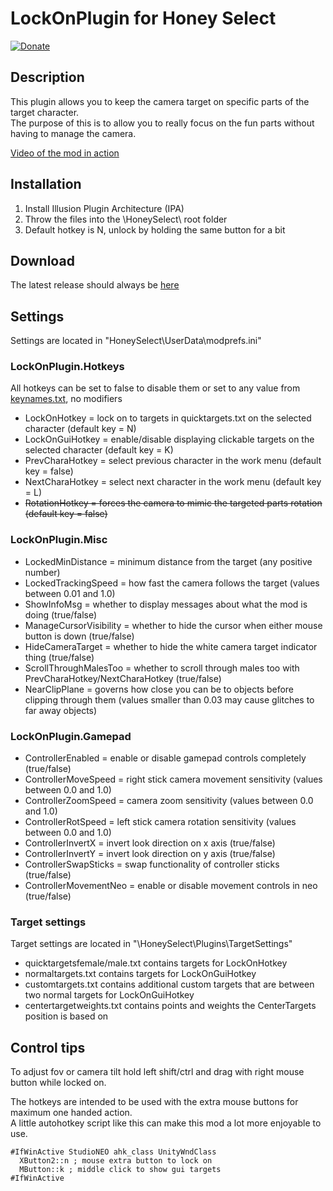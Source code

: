 # LockOnPlugin for Honey Select

[![Donate](https://www.paypalobjects.com/en_US/i/btn/btn_donate_LG.gif)](https://www.paypal.com/cgi-bin/webscr?cmd=_donations&business=keelhauledhs%40gmail%2ecom&lc=FI&item_name=Keelhauled&item_number=LockOnPlugin&currency_code=EUR&bn=PP%2dDonationsBF%3abtn_donate_LG%2egif%3aNonHosted)

## Description
This plugin allows you to keep the camera target on specific parts of the target character.  
The purpose of this is to allow you to really focus on the fun parts without having to manage the camera.  

[Video of the mod in action](https://gfycat.com/GranularBrilliantBuck)

## Installation
1. Install Illusion Plugin Architecture (IPA)
2. Throw the files into the \HoneySelect\ root folder
3. Default hotkey is N, unlock by holding the same button for a bit

## Download
The latest release should always be [here](../../releases)

## Settings
Settings are located in "HoneySelect\UserData\modprefs.ini"

### LockOnPlugin.Hotkeys
All hotkeys can be set to false to disable them or set to any value from [keynames.txt](keynames.txt), no modifiers
- LockOnHotkey = lock on to targets in quicktargets.txt on the selected character (default key = N)
- LockOnGuiHotkey = enable/disable displaying clickable targets on the selected character (default key = K)
- PrevCharaHotkey = select previous character in the work menu (default key = false)
- NextCharaHotkey = select next character in the work menu (default key = L)
- ~~RotationHotkey = forces the camera to mimic the targeted parts rotation (default key = false)~~

### LockOnPlugin.Misc
- LockedMinDistance = minimum distance from the target (any positive number)
- LockedTrackingSpeed = how fast the camera follows the target (values between 0.01 and 1.0)
- ShowInfoMsg = whether to display messages about what the mod is doing (true/false)
- ManageCursorVisibility = whether to hide the cursor when either mouse button is down (true/false)
- HideCameraTarget = whether to hide the white camera target indicator thing (true/false)
- ScrollThroughMalesToo = whether to scroll through males too with PrevCharaHotkey/NextCharaHotkey (true/false)
- NearClipPlane = governs how close you can be to objects before clipping through them (values smaller than 0.03 may cause glitches to far away objects)

### LockOnPlugin.Gamepad
- ControllerEnabled = enable or disable gamepad controls completely (true/false)
- ControllerMoveSpeed = right stick camera movement sensitivity (values between 0.0 and 1.0)
- ControllerZoomSpeed = camera zoom sensitivity (values between 0.0 and 1.0)
- ControllerRotSpeed = left stick camera rotation sensitivity (values between 0.0 and 1.0)
- ControllerInvertX = invert look direction on x axis (true/false)
- ControllerInvertY = invert look direction on y axis (true/false)
- ControllerSwapSticks = swap functionality of controller sticks (true/false)
- ControllerMovementNeo = enable or disable movement controls in neo (true/false)

 ### Target settings
 Target settings are located in "\HoneySelect\Plugins\TargetSettings\"
 - quicktargetsfemale/male.txt contains targets for LockOnHotkey
 - normaltargets.txt contains targets for LockOnGuiHotkey
 - customtargets.txt contains additional custom targets that are between two normal targets for LockOnGuiHotkey
 - centertargetweights.txt contains points and weights the CenterTargets position is based on

## Control tips
To adjust fov or camera tilt hold left shift/ctrl and drag with right mouse button while locked on.

The hotkeys are intended to be used with the extra mouse buttons for maximum one handed action.  
A little autohotkey script like this can make this mod a lot more enjoyable to use.
```
#IfWinActive StudioNEO ahk_class UnityWndClass
  XButton2::n ; mouse extra button to lock on
  MButton::k ; middle click to show gui targets
#IfWinActive
```
